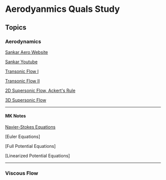 # Aerodyanmics Quals Study

## Topics

### Aerodynamics

[Sankar Aero Website](https://sankar.gatech.edu/?q=node/12#overlay-context=)

[Sankar Youtube](https://www.youtube.com/@lakshmisankar6498/videos)

[Transonic Flow I](https://www.youtube.com/watch?v=uTkk97AETco)

[Transonic Flow II](https://www.youtube.com/watch?v=--SkqTrIWTE)

[2D Supersonic Flow, Ackert's Rule](https://www.youtube.com/watch?v=qFcg3qoKbHk)

[3D Supersonic Flow](https://www.youtube.com/watch?v=HFgC_yTQx6M)

---

#### MK Notes

[Navier-Stokes Equations](aero/navier_stokes_eqns.html)


[Euler Equations]

[Full Potential Equations]

[Linearized Potential Equations]




---

### Viscous Flow
